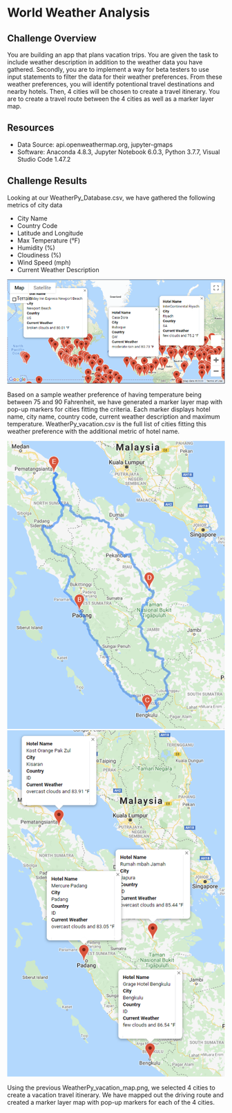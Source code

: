 # World Weather Analysis

## Challenge Overview
You are building an app that plans vacation trips. You are given the task to include weather description in addition to the weather data you have gathered. Secondly, you are to implement a way for beta testers to use input statements to filter the data for their weather preferences. From these weather preferences, you will identify potentional travel destinations and nearby hotels. Then, 4 cities will be chosen to create a travel itinerary. You are to create a travel route between the 4 cities as well as a marker layer map.

## Resources
- Data Source: api.openweathermap.org, jupyter-gmaps
- Software: Anaconda 4.8.3, Jupyter Notebook 6.0.3, Python 3.7.7, Visual Studio Code 1.47.2

## Challenge Results

Looking at our WeatherPy_Database.csv, we have gathered the following metrics of city data
- City Name
- Country Code
- Latitude and Longitude
- Max Temperature (°F)
- Humidity (%)
- Cloudiness (%)
- Wind Speed (mph)
- Current Weather Description

![WeatherPy_vacation_map](Vacation_Search/WeatherPy_vacation_map.png)

Based on a sample weather preference of having temperature being between 75 and 90 Fahrenheit, we have generated a marker layer map with pop-up markers for cities fitting the criteria. Each marker displays hotel name, city name, country code, current weather description and maximum temperature. WeatherPy_vacation.csv is the full list of cities fitting this weather preference with the additional metric of hotel name.

![WeatherPy_Travel_map](Vacation_Itinerary/WeatherPy_Travel_map.png) ![WeatherPy_travel_map_markers](Vacation_Itinerary/WeatherPy_Travel_map_markers.png)

Using the previous WeatherPy_vacation_map.png, we selected 4 cities to create a vacation travel itinerary. We have mapped out the driving route and created a marker layer map with pop-up markers for each of the 4 cities.
